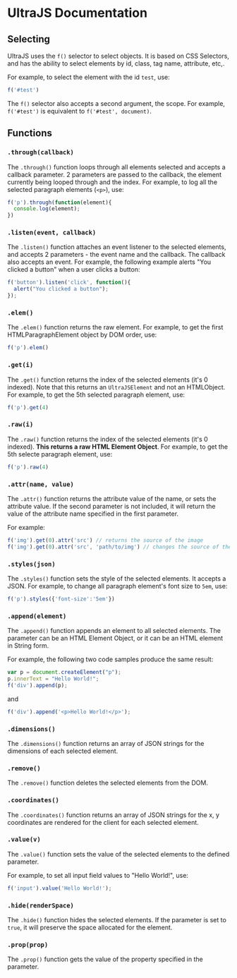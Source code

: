 # UltraJS Documentation

## Selecting

UltraJS uses the `f()` selector to select objects. It is based on CSS Selectors, and has the ability to select elements by id, class, tag name, attribute, etc,.

For example, to select the element with the id `test`, use:

```javascript
f('#test')
```

The `f()` selector also accepts a second argument, the scope. For example, `f('#test')` is equivalent to `f('#test', document)`.

## Functions

### `.through(callback)`

The `.through()` function loops through all elements selected and accepts a callback parameter. 2 parameters are passed to the callback, the element currently being looped through and the index.
For example, to log all the selected paragraph elements (`<p>`), use:

```javascript
f('p').through(function(element){
  console.log(element);
})
```

### `.listen(event, callback)`

The `.listen()` function attaches an event listener to the selected elements, and accepts 2 parameters - the event name and the callback. The callback also accepts an event.
For example, the following example alerts "You clicked a button" when a user clicks a button:

```javascript
f('button').listen('click', function(){
  alert("You clicked a button");
});
```

### `.elem()`

The `.elem()` function returns the raw element. For example, to get the first HTMLParagraphElement object by DOM order, use:

```javascript
f('p').elem()
```

### `.get(i)`

The `.get()` function returns the index of the selected elements (it's 0 indexed). Note that this returns an `UltraJSElement` and not an HTMLObject.
For example, to get the 5th selected paragraph element, use:

```javascript
f('p').get(4)
```

### `.raw(i)`

The `.raw()` function returns the index of the selected elements (it's 0 indexed). **This returns a raw HTML Element Object**.
For example, to get the 5th selecte paragraph element, use:

```javascript
f('p').raw(4)
```

### `.attr(name, value)`

The `.attr()` function returns the attribute value of the name, or sets the attribute value. If the second parameter is not included, it will return the value of the attribute name specified in the first parameter.

For example:

```javascript
f('img').get(0).attr('src') // returns the source of the image
f('img').get(0).attr('src', 'path/to/img') // changes the source of the image to 'path/to/img'
```
### `.styles(json)`

The `.styles()` function sets the style of the selected elements. It accepts a JSON.
For example, to change all paragraph element's font size to `5em`, use:

```javascript
f('p').styles({'font-size':'5em'})
```

### `.append(element)`

The `.append()` function appends an element to all selected elements. The parameter can be an HTML Element Object, or it can be an HTML element in String form.

For example, the following two code samples produce the same result:

```javascript
var p = document.createElement("p");
p.innerText = "Hello World!";
f('div').append(p);
```
and
```javascript
f('div').append('<p>Hello World!</p>');
```

### `.dimensions()`

The `.dimensions()` function returns an array of JSON strings for the dimensions of each selected element.

### `.remove()`

The `.remove()` function deletes the selected elements from the DOM.

### `.coordinates()`

The `.coordinates()` function returns an array of JSON strings for the x, y coordinates are rendered for the client for each selected element.

### `.value(v)`

The `.value()` function sets the value of the selected elements to the defined parameter.

For example, to set all input field values to "Hello World!", use:

```javascript
f('input').value('Hello World!');
```

### `.hide(renderSpace)`

The `.hide()` function hides the selected elements. If the parameter is set to `true`, it will preserve the space allocated for the element.

### `.prop(prop)`

The `.prop()` function gets the value of the property specified in the parameter.
